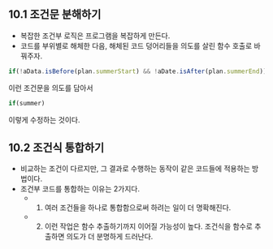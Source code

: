 ## 10.1 조건문 분해하기 

- 복잡한 조건부 로직은 프로그램을 복잡하게 만든다. 
- 코드를 부위별로 해체한 다음, 해체된 코드 덩어리들을 의도를 살린 함수 호출로 바꿔주자.

```js
if(!aData.isBefore(plan.summerStart) && !aDate.isAfter(plan.summerEnd))
```

이런 조건문을 의도를 담아서

```js
if(summer)
```
이렇게 수정하는 것이다.

## 10.2 조건식 통합하기 

- 비교하는 조건이 다르지만, 그 결과로 수행하는 동작이 같은 코드들에 적용하는 방법이다. 
- 조건부 코드를 통합하는 이유는 2가지다. 
  - 1) 여러 조건들을 하나로 통합함으로써 하려는 일이 더 명확해진다.
  - 2) 이런 작업은 함수 추출하기까지 이어질 가능성이 높다. 조건식을 함수로 추출하면 의도가 더 분명하게 드러난다. 

